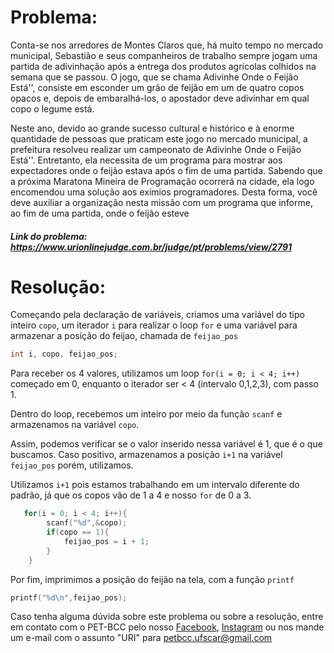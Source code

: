 # Problema:

Conta-se nos arredores de Montes Claros que, há muito tempo no mercado municipal, Sebastião e seus companheiros de trabalho sempre jogam uma partida de adivinhação após a entrega dos produtos agrícolas colhidos na semana que se passou. O jogo, que se chama Adivinhe Onde o Feijão Está'', consiste em esconder um grão de feijão em um de quatro copos opacos e, depois de embaralhá-los, o apostador deve adivinhar em qual copo o legume está.

Neste ano, devido ao grande sucesso cultural e histórico e à enorme quantidade de pessoas que praticam este jogo no mercado municipal, a prefeitura resolveu realizar um campeonato de Adivinhe Onde o Feijão Está''. Entretanto, ela necessita de um programa para mostrar aos expectadores onde o feijão estava após o fim de uma partida. Sabendo que a próxima Maratona Mineira de Programação ocorrerá na cidade, ela logo encomendou uma solução aos exímios programadores. Desta forma, você deve auxiliar a organização nesta missão com um programa que informe, ao fim de uma partida, onde o feijão esteve

##### Link do problema: https://www.urionlinejudge.com.br/judge/pt/problems/view/2791
 
 
# Resolução:

Começando pela declaração de variáveis, criamos uma variável do tipo inteiro `copo`, um iterador `i` para realizar o loop `for` e uma variável para armazenar a posição do feijao, chamada de `feijao_pos`

```c
int i, copo, feijao_pos;
```

Para receber os 4 valores, utilizamos um loop `for(i = 0; i < 4; i++)` começado em 0, enquanto o iterador ser < 4 (intervalo 0,1,2,3), com passo 1.

Dentro do loop, recebemos um inteiro por meio da função `scanf` e armazenamos na variável `copo`.

Assim, podemos verificar se o valor inserido nessa variável é 1, que é o que buscamos. Caso positivo, armazenamos a posição `i+1` na variável `feijao_pos` porém, utilizamos.

Utilizamos `i+1` pois estamos trabalhando em um intervalo diferente do padrão, já que os copos vão de 1 a 4 e nosso `for` de 0 a 3.

```c
   for(i = 0; i < 4; i++){
        scanf("%d",&copo);
        if(copo == 1){
            feijao_pos = i + 1;
        }
    }
```

Por fim, imprimimos a posição do feijão na tela, com a função `printf`

```c
printf("%d\n",feijao_pos);
```


Caso tenha alguma dúvida sobre este problema ou sobre a resolução, entre em contato com o PET-BCC pelo nosso
[Facebook](https://www.facebook.com/petbcc/),
[Instagram](https://www.instagram.com/petbcc.ufscar/)
ou nos mande um e-mail com o assunto "URI" para  petbcc.ufscar@gmail.com